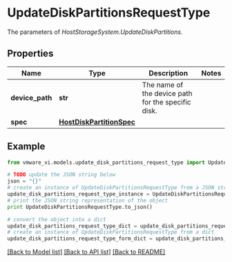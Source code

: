 # UpdateDiskPartitionsRequestType

The parameters of *HostStorageSystem.UpdateDiskPartitions*. 

## Properties
Name | Type | Description | Notes
------------ | ------------- | ------------- | -------------
**device_path** | **str** | The name of the device path for the specific disk.  | 
**spec** | [**HostDiskPartitionSpec**](HostDiskPartitionSpec.md) |  | 

## Example

```python
from vmware_vi.models.update_disk_partitions_request_type import UpdateDiskPartitionsRequestType

# TODO update the JSON string below
json = "{}"
# create an instance of UpdateDiskPartitionsRequestType from a JSON string
update_disk_partitions_request_type_instance = UpdateDiskPartitionsRequestType.from_json(json)
# print the JSON string representation of the object
print UpdateDiskPartitionsRequestType.to_json()

# convert the object into a dict
update_disk_partitions_request_type_dict = update_disk_partitions_request_type_instance.to_dict()
# create an instance of UpdateDiskPartitionsRequestType from a dict
update_disk_partitions_request_type_form_dict = update_disk_partitions_request_type.from_dict(update_disk_partitions_request_type_dict)
```
[[Back to Model list]](../README.md#documentation-for-models) [[Back to API list]](../README.md#documentation-for-api-endpoints) [[Back to README]](../README.md)


